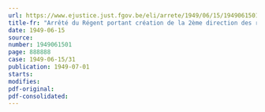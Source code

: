 ```yaml
---
url: https://www.ejustice.just.fgov.be/eli/arrete/1949/06/15/1949061501/justel
title-fr: "Arrêté du Régent portant création de la 2ème direction des routes de la province de Brabant"
date: 1949-06-15
source:
number: 1949061501
page: 888888
case: 1949-06-15/31
publication: 1949-07-01
starts:
modifies:
pdf-original:
pdf-consolidated:
---
```



